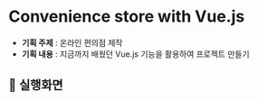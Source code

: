 # Convenience store with Vue.js
- **기획 주제** : 온라인 편의점 제작
- **기획 내용** : 지금까지 배웠던 Vue.js 기능을 활용하여 프로젝트 만들기

## :pushpin: 실행화면

